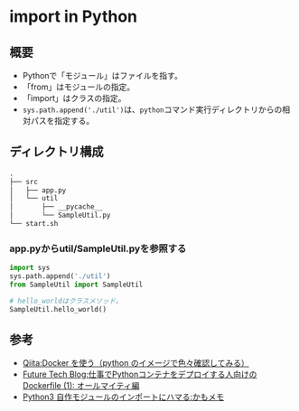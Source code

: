 # import in Python

## 概要

- Pythonで「モジュール」はファイルを指す。
- 「from」はモジュールの指定。
- 「import」はクラスの指定。
- ```sys.path.append('./util')```は、```python```コマンド実行ディレクトリからの相対パスを指定する。

## ディレクトリ構成

``` txt
.
├── src
│   ├── app.py
│   └── util
│       ├── __pycache__
│       └── SampleUtil.py
└── start.sh
```

### app.pyからutil/SampleUtil.pyを参照する

``` python app.py
import sys
sys.path.append('./util')
from SampleUtil import SampleUtil

# hello_worldはクラスメソッド。
SampleUtil.hello_world()
```



## 参考

- [Qiita:Docker を使う（python のイメージで色々確認してみる）](https://qiita.com/landwarrior/items/fd918da9ebae20486b81)
- [Future Tech Blog:仕事でPythonコンテナをデプロイする人向けのDockerfile (1): オールマイティ編](https://future-architect.github.io/articles/20200513/)
- [Python3 自作モジュールのインポートにハマる:かもメモ](https://chaika.hatenablog.com/entry/2018/08/24/090000)